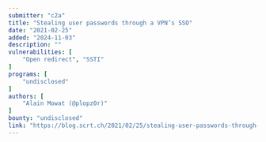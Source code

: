 ```yaml
---
submitter: "c2a"
title: "Stealing user passwords through a VPN’s SSO"
date: "2021-02-25"
added: "2024-11-03"
description: ""
vulnerabilities: [
    "Open redirect", "SSTI"
]
programs: [
    "undisclosed"
]
authors: [
    "Alain Mowat (@plopz0r)"
]
bounty: "undisclosed"
link: "https://blog.scrt.ch/2021/02/25/stealing-user-passwords-through-a-vpns-sso/"
---
```




